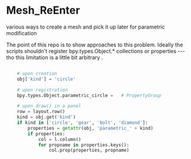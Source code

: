 # Mesh_ReEnter
various ways to create a mesh and pick it up later for parametric modification

The point of this repo is to show approaches to this problem. Ideally the scripts shouldn't register bpy.types.Object.*  collections or properties --- tho this limitation is a little bit arbitrary .

```python

    # upon creation
    obj['kind'] = 'circle'

    # upon registration
    bpy.types.Object.parametric_circle =   # PropertyGroup

    # upon draw() in a panel
    row = layout.row()
    kind = obj.get('kind')
    if kind in ['circle', 'gear', 'bolt', 'diamond']:
        properties = getattr(obj, 'parametric_' + kind)
        if properties:
            col = l.column()
            for propname in properties.keys():
                col.prop(properties, propname)
       
```
